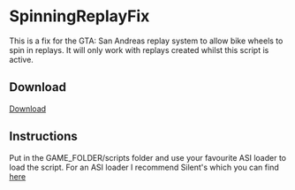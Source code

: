 # SpinningReplayFix

This is a fix for the GTA: San Andreas replay system to allow bike wheels to spin in replays. It will only work with replays created whilst this script is active. 

## Download

[Download](https://github.com/ReynoldsGTA/SpinnngReplayFix/raw/main/SpinningReplay.SA.asi)

## Instructions

Put in the GAME_FOLDER/scripts folder and use your favourite ASI loader to load the script. 
For an ASI loader I recommend Silent's which you can find [here](https://gtaforums.com/topic/523982-relopensrc-silents-asi-loader/)
